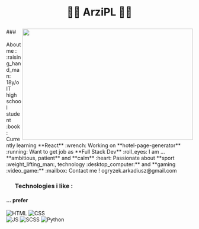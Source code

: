 # <p align="center">🐱‍👤 ArziPL 🐱‍👤</p>

<img align="right" width="460" height="300" src="https://github-readme-stats.vercel.app/api/top-langs/?username=arzipl&theme=highcontrast">  
### &nbsp; &nbsp; &nbsp; About me :
:raising_hand_man: 18y/o IT high school student  
:book: Currently learning **React**    
:wrench: Working on **hotel-page-generator**   
:running: Want to get job as **Full Stack Dev**  
:roll_eyes: I am ... **ambitious, patient** and **calm**  
:heart: Passionate about **sport :weight_lifting_man:, technology :desktop_computer:** and **gaming :video_game:**  
:mailbox: Contact me ! ogryzek.arkadiusz@gmail.com 

### &nbsp; &nbsp; &nbsp; Technologies i like :

#### ... prefer
![HTML](https://img.shields.io/badge/HTML5-E34F26?style=for-the-badge&logo=html5&logoColor=white)
![CSS](https://img.shields.io/badge/CSS3-1572B6?style=for-the-badge&logo=css3&logoColor=white)  
![JS](https://img.shields.io/badge/JavaScript-F7DF1E?style=for-the-badge&logo=javascript&logoColor=black)
![SCSS](https://img.shields.io/badge/Sass-CC6699?style=for-the-badge&logo=sass&logoColor=white) 
![Python](https://img.shields.io/badge/Python-3776AB?style=for-the-badge&logo=python&logoColor=white)  



